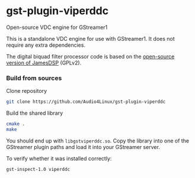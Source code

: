 # gst-plugin-viperddc
Open-source VDC engine for GStreamer1

This is a standalone VDC engine for use with GStreamer1.
It does not require any extra dependencies.

The digital biquad filter processor code is based on the [open-source version of JamesDSP](https://github.com/james34602/JamesDSPManager/blob/master/Open_source_edition/Audio_Engine/eclipse_libjamesdsp_free_bp/jni/vdc.c) (GPLv2).

### Build from sources
Clone repository
```bash
git clone https://github.com/Audio4Linux/gst-plugin-viperddc
```

Build the shared library
```bash
cmake .
make
```

You should end up with `libgstviperddc.so`.
Copy the library into one of the GStreamer plugin paths and load it into your GStreamer server.

To verify whether it was installed correctly:
```
gst-inspect-1.0 viperddc
```
